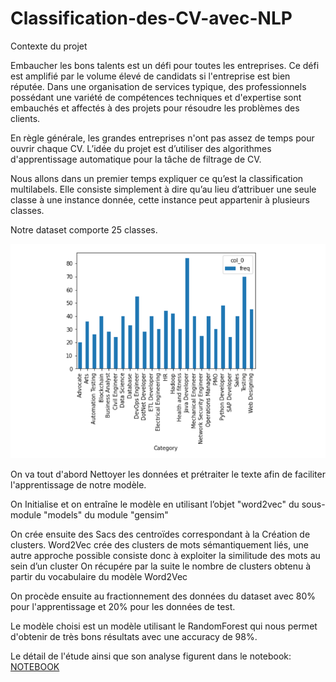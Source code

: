 # Classification-des-CV-avec-NLP

Contexte du projet

Embaucher les bons talents est un défi pour toutes les entreprises. Ce défi est amplifié par le volume élevé de candidats si l'entreprise est bien réputée. Dans une organisation de services typique, des professionnels possédant une variété de compétences techniques et d'expertise sont embauchés et affectés à des projets pour résoudre les problèmes des clients.

En règle générale, les grandes entreprises n'ont pas assez de temps pour ouvrir chaque CV. L’idée du projet est d’utiliser des algorithmes d'apprentissage automatique pour la tâche de filtrage de CV.

Nous allons dans un premier temps expliquer ce qu’est la classification multilabels. Elle consiste simplement à dire qu’au lieu d’attribuer une seule classe à une instance donnée, cette instance peut appartenir à plusieurs classes.

Notre dataset comporte 25 classes.

![Category](https://github.com/celine29730/Classification-des-CV-avec-NLP/blob/main/image1.png)

On va tout d'abord Nettoyer les données et prétraiter le texte afin de faciliter l'apprentissage de notre modèle.

On Initialise et on entraîne le modèle en utilisant l’objet "word2vec" du sous-module "models" du module "gensim"

On crée ensuite des Sacs des centroïdes correspondant à la Création de clusters.
Word2Vec crée des clusters de mots sémantiquement liés, une autre approche possible consiste donc à exploiter la similitude des mots au sein d’un cluster
On récupére par la suite le nombre de clusters obtenu à partir du vocabulaire du modèle Word2Vec

On procède ensuite au fractionnement des données du dataset avec 80% pour l'apprentissage et 20% pour les données de test.

Le modèle choisi est un modèle utilisant le RandomForest qui nous permet d'obtenir de très bons résultats avec une accuracy de 98%.

Le détail de l'étude ainsi que son analyse figurent dans le notebook: [NOTEBOOK](https://github.com/celine29730/Classification-des-CV-avec-NLP/blob/main/Classification%20des%20CV%20avec%20NLP.ipynb)
